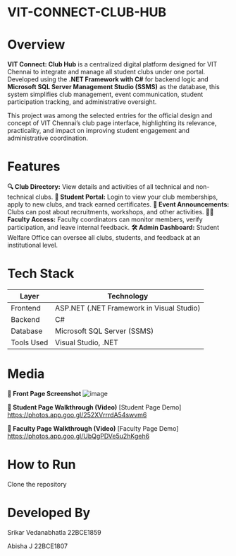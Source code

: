 # VIT-CONNECT-CLUB-HUB

# Overview

**VIT Connect: Club Hub** is a centralized digital platform designed for VIT Chennai to integrate and manage all student clubs under one portal. Developed using the **.NET Framework with C#** for backend logic and **Microsoft SQL Server Management Studio (SSMS)** as the database, this system simplifies club management, event communication, student participation tracking, and administrative oversight.

This project was among the selected entries for the official design and concept of VIT Chennai’s club page interface, highlighting its relevance, practicality, and impact on improving student engagement and administrative coordination.

# **Features**
**🔍 Club Directory:** View details and activities of all technical and non-technical clubs.
**👤 Student Portal:** Login to view your club memberships, apply to new clubs, and track earned certificates.
**📣 Event Announcements:** Clubs can post about recruitments, workshops, and other activities.
**🧑‍🏫 Faculty Access:** Faculty coordinators can monitor members, verify participation, and leave internal feedback.
**🛠️ Admin Dashboard:** Student Welfare Office can oversee all clubs, students, and feedback at an institutional level.

# **Tech Stack**
| Layer        | Technology                                  |
|--------------|---------------------------------------------|
| Frontend     | ASP.NET (.NET Framework in Visual Studio)   |
| Backend      | C#                                           |
| Database     | Microsoft SQL Server (SSMS)                 |
| Tools Used   | Visual Studio, .NET                         |

# **Media**

**📸 Front Page Screenshot**
![image](https://github.com/user-attachments/assets/40dd0c2f-784f-45a3-a39e-6521e2b65b6d)


**🎥 Student Page Walkthrough (Video)**
[Student Page Demo] https://photos.app.goo.gl/252XVrrrdA54swvm6

**🎥 Faculty Page Walkthrough (Video)**
[Faculty Page Demo] https://photos.app.goo.gl/UbQgPDVe5u2hKgeh6

# **How to Run**

   Clone the repository

# **Developed By**

Srikar Vedanabhatla 22BCE1859

Abisha J 22BCE1807
